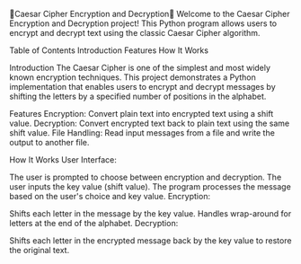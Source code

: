 🚀Caesar Cipher Encryption and Decryption🚀
Welcome to the Caesar Cipher Encryption and Decryption project! This Python program allows users to encrypt and decrypt text using the classic Caesar Cipher algorithm.

Table of Contents
Introduction
Features
How It Works

Introduction
The Caesar Cipher is one of the simplest and most widely known encryption techniques. This project demonstrates a Python implementation that enables users to encrypt and decrypt messages by shifting the letters by a specified number of positions in the alphabet.

Features
Encryption: Convert plain text into encrypted text using a shift value.
Decryption: Convert encrypted text back to plain text using the same shift value.
File Handling: Read input messages from a file and write the output to another file.

How It Works
User Interface:

The user is prompted to choose between encryption and decryption.
The user inputs the key value (shift value).
The program processes the message based on the user's choice and key value.
Encryption:

Shifts each letter in the message by the key value.
Handles wrap-around for letters at the end of the alphabet.
Decryption:

Shifts each letter in the encrypted message back by the key value to restore the original text.
